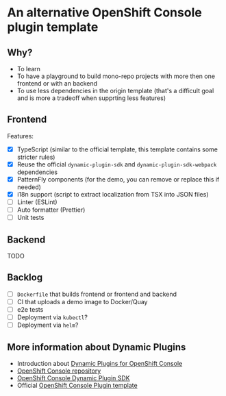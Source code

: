 # An alternative OpenShift Console plugin template

## Why?

* To learn
* To have a playground to build mono-repo projects with more then one frontend or with an backend
* To use less dependencies in the origin template (that's a difficult goal and is more a tradeoff when supprting less features)

## Frontend

Features:

* [x] TypeScript (similar to the official template, this template contains some stricter rules)
* [x] Reuse the official `dynamic-plugin-sdk` and `dynamic-plugin-sdk-webpack` dependencies
* [x] PatternFly components (for the demo, you can remove or replace this if needed)
* [x] i18n support (script to extract localization from TSX into JSON files)
* [ ] Linter (ESLint)
* [ ] Auto formatter (Prettier)
* [ ] Unit tests

## Backend

TODO

## Backlog

* [ ] `Dockerfile` that builds frontend or frontend and backend
* [ ] CI that uploads a demo image to Docker/Quay
* [ ] e2e tests
* [ ] Deployment via `kubectl`?
* [ ] Deployment via `helm`?

## More information about Dynamic Plugins

* Introduction about [Dynamic Plugins for OpenShift Console](https://github.com/openshift/enhancements/blob/master/enhancements/console/dynamic-plugins.md)
* [OpenShift Console repository](https://github.com/openshift/console)
* [OpenShift Console Dynamic Plugin SDK](https://github.com/openshift/console/tree/master/frontend/packages/console-dynamic-plugin-sdk)
* Official [OpenShift Console Plugin template](https://github.com/openshift/console-plugin-template)
